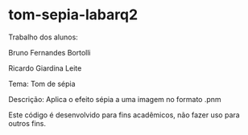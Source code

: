 tom-sepia-labarq2
=================

Trabalho dos alunos:

Bruno Fernandes Bortolli

Ricardo Giardina Leite

Tema: Tom de sépia

Descrição: Aplica o efeito sépia a uma imagem no formato .pnm


Este código é desenvolvido para fins acadêmicos, não fazer uso para outros fins.
